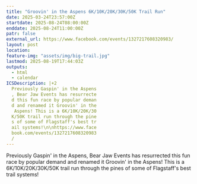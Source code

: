 ```yaml
---
title: "Groovin' in the Aspens 6K/10K/20K/30K/50K Trail Run"
date: 2025-03-24T23:57:00Z
startdate: 2025-08-24T08:00:00Z
enddate: 2025-08-24T11:00:00Z
patr: false
external_url: https://www.facebook.com/events/1327217608320983/
layout: post
location: 
feature-img: "assets/img/big-trail.jpg"
lastmod: 2025-08-19T17:44:03Z
outputs:
  - html
  - calendar
ICSDescription: |+2
  Previously Gaspin' in the Aspens  , Bear Jaw Events has resurrecte  d this fun race by popular deman  d and renamed it Groovin' in the   Aspens! This is a 6K/10K/20K/30  K/50K trail run through the pine  s of some of Flagstaff's best tr  ail systems!\n\nhttps://www.face  book.com/events/1327217608320983  /
---
```


Previously Gaspin' in the Aspens, Bear Jaw Events has resurrected this fun race by popular demand and renamed it Groovin' in the Aspens! This is a 6K/10K/20K/30K/50K trail run through the pines of some of Flagstaff's best trail systems!<br>
  <br>
  
